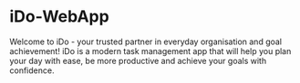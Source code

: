 # iDo-WebApp
Welcome to iDo - your trusted partner in everyday organisation  and goal achievement! iDo is a modern task management app  that will help you plan your day with ease, be more productive  and achieve your goals with confidence.
